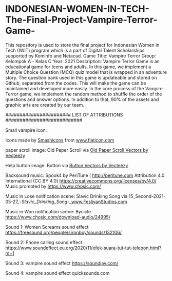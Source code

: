 # INDONESIAN-WOMEN-IN-TECH-The-Final-Project-Vampire-Terror-Game-
This repository is used to store the final project for Indonesian Women in Tech (IWIT) program which is a part of Digital Talent Scholarships supported by Kominfo and Netacad.
Game Title: Vampire Terror
Group: Kelompok A - Kelas C
Year: 2021
Description: Vampire Terror Game is an educational game for teens and adults. In this game, we implement a Multiple Choice Question (MCQ) quiz model that is wrapped in an adventure story. The question bank used in this game is updateable and stored on Github, separated from the codes. This will make the game can be maintained and developed more easily. In the core process of the Vampire Terror game, we implement the random method to shuffle the order of the questions and answer options. In addition to that, 90% of the assets and graphic arts are created by our team.

####################### LIST OF ATTRIBUTIONS ###########################

Small vampire icon: <div>Icons made by <a href="https://smashicons.com/" title="Smashicons">Smashicons</a> from <a href="https://www.flaticon.com/" title="Flaticon">www.flaticon.com</a></div>

paper scroll image: Old Paper Scroll via <a href="https://www.vecteezy.com/free-vector/old-paper-scroll">Old Paper Scroll Vectors by Vecteezy</a>

Help button image: Button via <a href="https://www.vecteezy.com/free-vector/button">Button Vectors by Vecteezy</a>

Backsound music:  Spook4 by PeriTune | http://peritune.com
Attribution 4.0 International (CC BY 4.0)
https://creativecommons.org/licenses/by/4.0/
Music promoted by https://www.chosic.com/

Music in Lose notification scene: Slavic Drinking Song via 15_Second-2021-05-27_-_Slavic_Drinking_Song_-_www.FesliyanStudios.com

Music in Won notification scene: Bycicle https://www.chosic.com/download-audio/24995/

Sound 1: Women Screams sound effect https://freesound.org/people/sironboy/sounds/132106/

Sound 2: Phone calling sound effect https://www.soundeffect.eu.org/2020/11/efek-suara-tut-tut-telepon.html?m=1

Sound 3: vampire sound effect https://soundjay.com/

Sound 4: vampire sound effect quicksounds.com
